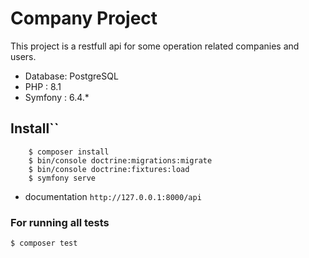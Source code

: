 
# Company Project

This project is a restfull api for some operation related companies and users.

- Database: PostgreSQL
- PHP : 8.1
- Symfony : 6.4.*

## Install``

        $ composer install
        $ bin/console doctrine:migrations:migrate
        $ bin/console doctrine:fixtures:load
        $ symfony serve

- documentation `http://127.0.0.1:8000/api`

### For running all tests

    $ composer test
